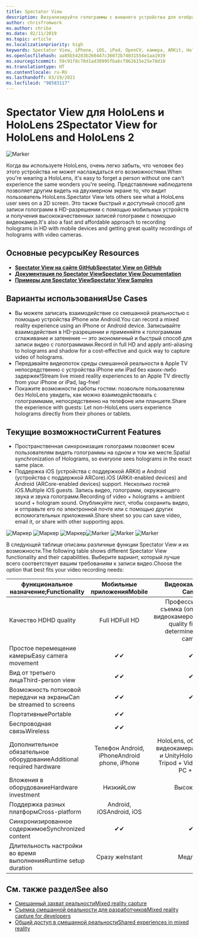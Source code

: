 ```yaml
---
title: Spectator View
description: Визуализируйте голограммы с внешнего устройства для отображения или записи взаимодействий смешанной реальности на внешнем дисплее.
author: chrisfromwork
ms.author: chriba
ms.date: 02/11/2019
ms.topic: article
ms.localizationpriority: high
keywords: Spectator View, iPhone, iOS, iPad, OpenCV, камера, ARKit, HoloLens, смешанная реальность, MixedRealityToolkit, демонстрация, запись
ms.openlocfilehash: aa85b54283b260447c36072b74031554e1aa1939
ms.sourcegitcommit: 59c91f8c70d1ad30995fba6cf862615e25e78d10
ms.translationtype: HT
ms.contentlocale: ru-RU
ms.lasthandoff: 03/19/2021
ms.locfileid: "98583117"
---
```

# <a name="spectator-view-for-hololens-and-hololens-2"></a><span data-ttu-id="fe2f0-104">Spectator View для HoloLens и HoloLens 2</span><span class="sxs-lookup"><span data-stu-id="fe2f0-104">Spectator View for HoloLens and HoloLens 2</span></span>

![Marker](images/SpecViewPhoneHero.jpg)

<span data-ttu-id="fe2f0-106">Когда вы используете HoloLens, очень легко забыть, что человек без этого устройства не может наслаждаться его возможностями.</span><span class="sxs-lookup"><span data-stu-id="fe2f0-106">When you're wearing a HoloLens, it's easy to forget a person without one can't experience the same wonders you're seeing.</span></span> <span data-ttu-id="fe2f0-107">Представление наблюдателя позволяет другим видеть на двухмерном экране то, что видит пользователь HoloLens.</span><span class="sxs-lookup"><span data-stu-id="fe2f0-107">Spectator View lets others see what a HoloLens user sees on a 2D screen.</span></span> <span data-ttu-id="fe2f0-108">Это также быстрый и доступный способ для записи голограмм в HD-разрешении с помощью мобильных устройств и получения высококачественных записей голограмм с помощью видеокамер.</span><span class="sxs-lookup"><span data-stu-id="fe2f0-108">It's also a fast and affordable approach to recording holograms in HD with mobile devices and getting great quality recordings of holograms with video cameras.</span></span>

## <a name="key-resources"></a><span data-ttu-id="fe2f0-109">Основные ресурсы</span><span class="sxs-lookup"><span data-stu-id="fe2f0-109">Key Resources</span></span>

* [<span data-ttu-id="fe2f0-110">**Spectator View на сайте GitHub**</span><span class="sxs-lookup"><span data-stu-id="fe2f0-110">**Spectator View on GitHub**</span></span>](https://github.com/microsoft/MixedReality-SpectatorView)
* [<span data-ttu-id="fe2f0-111">**Документация по Spectator View**</span><span class="sxs-lookup"><span data-stu-id="fe2f0-111">**Spectator View Documentation**</span></span>](https://microsoft.github.io/MixedReality-SpectatorView/README.html)
* [<span data-ttu-id="fe2f0-112">**Примеры для Spectator View**</span><span class="sxs-lookup"><span data-stu-id="fe2f0-112">**Spectator View Samples**</span></span>](https://github.com/microsoft/MixedReality-SpectatorView/tree/master/samples)

## <a name="use-cases"></a><span data-ttu-id="fe2f0-113">Варианты использования</span><span class="sxs-lookup"><span data-stu-id="fe2f0-113">Use Cases</span></span>

* <span data-ttu-id="fe2f0-114">Вы можете записать взаимодействие со смешанной реальностью с помощью устройства iPhone или Android.</span><span class="sxs-lookup"><span data-stu-id="fe2f0-114">You can record a mixed reality experience using an iPhone or Android device.</span></span> <span data-ttu-id="fe2f0-115">Записывайте взаимодействия в HD-разрешении и применяйте к голограммам сглаживание и затенение — это экономичный и быстрый способ для записи видео с голограммами.</span><span class="sxs-lookup"><span data-stu-id="fe2f0-115">Record in full HD and apply anti-aliasing to holograms and shadow for a cost-effective and quick way to capture video of holograms.</span></span>
* <span data-ttu-id="fe2f0-116">Передавайте видеопоток среды смешанной реальности в Apple TV непосредственно с устройства iPhone или iPad без каких-либо задержек!</span><span class="sxs-lookup"><span data-stu-id="fe2f0-116">Stream live mixed reality experiences to an Apple TV directly from your iPhone or iPad, lag-free!</span></span>
* <span data-ttu-id="fe2f0-117">Покажите возможности работы гостям: позвольте пользователям без HoloLens увидеть, как можно взаимодействовать с голограммами, непосредственно на телефоне или планшете.</span><span class="sxs-lookup"><span data-stu-id="fe2f0-117">Share the experience with guests: Let non-HoloLens users experience holograms directly from their phones or tablets.</span></span>

## <a name="current-features"></a><span data-ttu-id="fe2f0-118">Текущие возможности</span><span class="sxs-lookup"><span data-stu-id="fe2f0-118">Current Features</span></span>

* <span data-ttu-id="fe2f0-119">Пространственная синхронизация голограмм позволяет всем пользователям видеть голограммы на одном и том же месте.</span><span class="sxs-lookup"><span data-stu-id="fe2f0-119">Spatial synchronization of Holograms, so everyone sees holograms in the exact same place.</span></span>
* <span data-ttu-id="fe2f0-120">Поддержка iOS (устройства с поддержкой ARKit) и Android (устройства с поддержкой ARCore).</span><span class="sxs-lookup"><span data-stu-id="fe2f0-120">iOS (ARKit-enabled devices) and Android (ARCore-enabled devices) support.</span></span>
<span data-ttu-id="fe2f0-121">Несколько гостей iOS.</span><span class="sxs-lookup"><span data-stu-id="fe2f0-121">Multiple iOS guests.</span></span>
<span data-ttu-id="fe2f0-122">Запись видео, голограмм, окружающего звука и звука голограмм.</span><span class="sxs-lookup"><span data-stu-id="fe2f0-122">Recording of video + holograms + ambient sound + hologram sound.</span></span>
<span data-ttu-id="fe2f0-123">Опубликуйте лист, чтобы сохранить видео, и отправьте его по электронной почте или с помощью других вспомогательных приложений.</span><span class="sxs-lookup"><span data-stu-id="fe2f0-123">Share sheet so you can save video, email it, or share with other supporting apps.</span></span>

<span data-ttu-id="fe2f0-124">![Маркер](images/SpecViewPhoneDemo.jpg)
![Маркер](images/hololensspectatorview-500px.jpg) ![Маркер](images/spectatorview-300px.png)</span><span class="sxs-lookup"><span data-stu-id="fe2f0-124">![Marker](images/SpecViewPhoneDemo.jpg)
![Marker](images/hololensspectatorview-500px.jpg) ![Marker](images/spectatorview-300px.png)</span></span>

<span data-ttu-id="fe2f0-125">В следующей таблице описаны различные функции Spectator View и их возможности.</span><span class="sxs-lookup"><span data-stu-id="fe2f0-125">The following table shows different Spectator View functionality and their capabilities.</span></span> <span data-ttu-id="fe2f0-126">Выберите вариант, который лучше всего соответствует вашим требованиям к записи видео.</span><span class="sxs-lookup"><span data-stu-id="fe2f0-126">Choose the option that best fits your video recording needs:</span></span>

|      <span data-ttu-id="fe2f0-127">функциональное назначение;</span><span class="sxs-lookup"><span data-stu-id="fe2f0-127">Functionality</span></span>                                | <span data-ttu-id="fe2f0-128">Мобильные приложения</span><span class="sxs-lookup"><span data-stu-id="fe2f0-128">Mobile</span></span>                  |                    <span data-ttu-id="fe2f0-129">Видеокамера</span><span class="sxs-lookup"><span data-stu-id="fe2f0-129">Video Camera</span></span>              |
|--------------------------------------|:-----------------------:|:-------------------------------------------:|
| <span data-ttu-id="fe2f0-130">Качество HD</span><span class="sxs-lookup"><span data-stu-id="fe2f0-130">HD quality</span></span>                           |         <span data-ttu-id="fe2f0-131">Full HD</span><span class="sxs-lookup"><span data-stu-id="fe2f0-131">Full HD</span></span>         |        <span data-ttu-id="fe2f0-132">Профессиональная съемка (определяется видеокамерой)</span><span class="sxs-lookup"><span data-stu-id="fe2f0-132">Professional quality filming (as determined by video camera)</span></span>      |
| <span data-ttu-id="fe2f0-133">Простое перемещение камеры</span><span class="sxs-lookup"><span data-stu-id="fe2f0-133">Easy camera movement</span></span>                 |            <span data-ttu-id="fe2f0-134">✔</span><span class="sxs-lookup"><span data-stu-id="fe2f0-134">✔</span></span>            |                      <span data-ttu-id="fe2f0-135">✔</span><span class="sxs-lookup"><span data-stu-id="fe2f0-135">✔</span></span>                      |
| <span data-ttu-id="fe2f0-136">Вид от третьего лица</span><span class="sxs-lookup"><span data-stu-id="fe2f0-136">Third-person view</span></span>                    |            <span data-ttu-id="fe2f0-137">✔</span><span class="sxs-lookup"><span data-stu-id="fe2f0-137">✔</span></span>            |                      <span data-ttu-id="fe2f0-138">✔</span><span class="sxs-lookup"><span data-stu-id="fe2f0-138">✔</span></span>                      |
| <span data-ttu-id="fe2f0-139">Возможность потоковой передачи на экраны</span><span class="sxs-lookup"><span data-stu-id="fe2f0-139">Can be streamed to screens</span></span>           |            <span data-ttu-id="fe2f0-140">✔</span><span class="sxs-lookup"><span data-stu-id="fe2f0-140">✔</span></span>            |                      <span data-ttu-id="fe2f0-141">✔</span><span class="sxs-lookup"><span data-stu-id="fe2f0-141">✔</span></span>                      |
| <span data-ttu-id="fe2f0-142">Портативные</span><span class="sxs-lookup"><span data-stu-id="fe2f0-142">Portable</span></span>                             |            <span data-ttu-id="fe2f0-143">✔</span><span class="sxs-lookup"><span data-stu-id="fe2f0-143">✔</span></span>            |                                             |
| <span data-ttu-id="fe2f0-144">Беспроводная связь</span><span class="sxs-lookup"><span data-stu-id="fe2f0-144">Wireless</span></span>                             |            <span data-ttu-id="fe2f0-145">✔</span><span class="sxs-lookup"><span data-stu-id="fe2f0-145">✔</span></span>            |                                             |
| <span data-ttu-id="fe2f0-146">Дополнительное обязательное оборудование</span><span class="sxs-lookup"><span data-stu-id="fe2f0-146">Additional required hardware</span></span>         |     <span data-ttu-id="fe2f0-147">Телефон Android, iPhone</span><span class="sxs-lookup"><span data-stu-id="fe2f0-147">Android phone, iPhone</span></span>    | <span data-ttu-id="fe2f0-148">HoloLens, обвес, штатив, видеокамера, компьютер и Unity</span><span class="sxs-lookup"><span data-stu-id="fe2f0-148">HoloLens + Rig + Tripod + Video Camera + PC + Unity</span></span> |
| <span data-ttu-id="fe2f0-149">Вложения в оборудование</span><span class="sxs-lookup"><span data-stu-id="fe2f0-149">Hardware investment</span></span>                  |           <span data-ttu-id="fe2f0-150">Низкий</span><span class="sxs-lookup"><span data-stu-id="fe2f0-150">Low</span></span>            |                     <span data-ttu-id="fe2f0-151">Высокий</span><span class="sxs-lookup"><span data-stu-id="fe2f0-151">High</span></span>                    |
| <span data-ttu-id="fe2f0-152">Поддержка разных платформ</span><span class="sxs-lookup"><span data-stu-id="fe2f0-152">Cross-platform</span></span>                       |           <span data-ttu-id="fe2f0-153">Android, iOS</span><span class="sxs-lookup"><span data-stu-id="fe2f0-153">Android, iOS</span></span>   |                                             |
| <span data-ttu-id="fe2f0-154">Синхронизированное содержимое</span><span class="sxs-lookup"><span data-stu-id="fe2f0-154">Synchronized content</span></span>                 |            <span data-ttu-id="fe2f0-155">✔</span><span class="sxs-lookup"><span data-stu-id="fe2f0-155">✔</span></span>            |                      <span data-ttu-id="fe2f0-156">✔</span><span class="sxs-lookup"><span data-stu-id="fe2f0-156">✔</span></span>                      |
| <span data-ttu-id="fe2f0-157">Длительность настройки во время выполнения</span><span class="sxs-lookup"><span data-stu-id="fe2f0-157">Runtime setup duration</span></span>               |         <span data-ttu-id="fe2f0-158">Сразу же</span><span class="sxs-lookup"><span data-stu-id="fe2f0-158">Instant</span></span>          |                     <span data-ttu-id="fe2f0-159">Медл.</span><span class="sxs-lookup"><span data-stu-id="fe2f0-159">Slow</span></span>                    |
## <a name="see-also"></a><span data-ttu-id="fe2f0-160">См. также раздел</span><span class="sxs-lookup"><span data-stu-id="fe2f0-160">See also</span></span>

* [<span data-ttu-id="fe2f0-161">Смешанный захват реальности</span><span class="sxs-lookup"><span data-stu-id="fe2f0-161">Mixed reality capture</span></span>](/hololens/holographic-photos-and-videos) 
* [<span data-ttu-id="fe2f0-162">Съемка смешанной реальности для разработчиков</span><span class="sxs-lookup"><span data-stu-id="fe2f0-162">Mixed reality capture for developers</span></span>](mixed-reality-capture-for-developers.md)
* [<span data-ttu-id="fe2f0-163">Общий доступ в смешанной реальности</span><span class="sxs-lookup"><span data-stu-id="fe2f0-163">Shared experiences in mixed reality</span></span>](shared-experiences-in-mixed-reality.md)